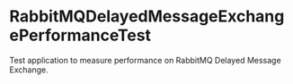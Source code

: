 # RabbitMQDelayedMessageExchangePerformanceTest
Test application to measure performance on RabbitMQ Delayed Message Exchange.
